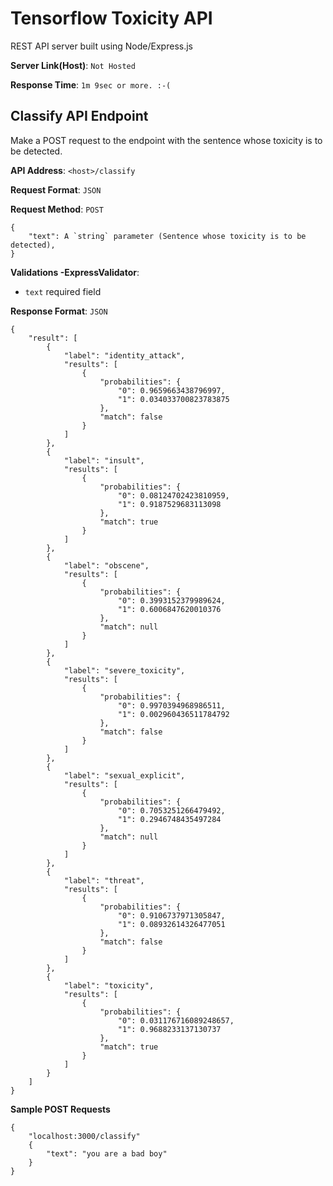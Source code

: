 # Tensorflow Toxicity API
REST API server built using Node/Express.js

**Server Link(Host)**: `Not Hosted`

**Response Time**: `1m 9sec or more. :-(`

## Classify API Endpoint
Make a POST request to the endpoint with the sentence whose toxicity is to be detected.

**API Address**: `<host>/classify`

**Request Format**: `JSON`

**Request Method**: `POST`

```
{
    "text": A `string` parameter (Sentence whose toxicity is to be detected),
}
```
**Validations -ExpressValidator**:
- `text` required field


**Response Format**: `JSON`
```
{
    "result": [
        {
            "label": "identity_attack",
            "results": [
                {
                    "probabilities": {
                        "0": 0.9659663438796997,
                        "1": 0.034033700823783875
                    },
                    "match": false
                }
            ]
        },
        {
            "label": "insult",
            "results": [
                {
                    "probabilities": {
                        "0": 0.08124702423810959,
                        "1": 0.9187529683113098
                    },
                    "match": true
                }
            ]
        },
        {
            "label": "obscene",
            "results": [
                {
                    "probabilities": {
                        "0": 0.3993152379989624,
                        "1": 0.6006847620010376
                    },
                    "match": null
                }
            ]
        },
        {
            "label": "severe_toxicity",
            "results": [
                {
                    "probabilities": {
                        "0": 0.9970394968986511,
                        "1": 0.002960436511784792
                    },
                    "match": false
                }
            ]
        },
        {
            "label": "sexual_explicit",
            "results": [
                {
                    "probabilities": {
                        "0": 0.7053251266479492,
                        "1": 0.2946748435497284
                    },
                    "match": null
                }
            ]
        },
        {
            "label": "threat",
            "results": [
                {
                    "probabilities": {
                        "0": 0.9106737971305847,
                        "1": 0.08932614326477051
                    },
                    "match": false
                }
            ]
        },
        {
            "label": "toxicity",
            "results": [
                {
                    "probabilities": {
                        "0": 0.031176716089248657,
                        "1": 0.9688233137130737
                    },
                    "match": true
                }
            ]
        }
    ]
}
```

**Sample POST Requests**
```
{
    "localhost:3000/classify"
    {
        "text": "you are a bad boy"
    }
}

```
